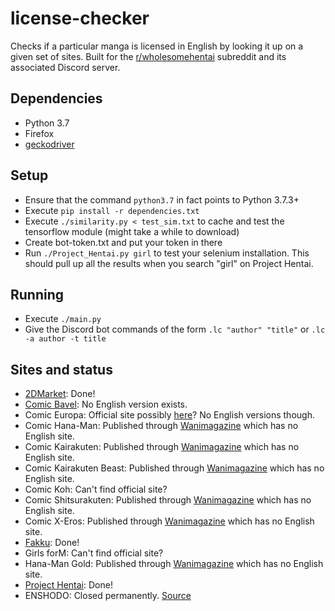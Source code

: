 # license-checker
Checks if a particular manga is licensed in English by looking it up on a given set of sites.
Built for the [r/wholesomehentai](https://reddit.com/r/wholesomehentai) subreddit and its associated Discord server.
## Dependencies
* Python 3.7
* Firefox
* [geckodriver](https://github.com/mozilla/geckodriver/releases)
## Setup
* Ensure that the command `python3.7` in fact points to Python 3.7.3+
* Execute `pip install -r dependencies.txt`
* Execute `./similarity.py < test_sim.txt` to cache and test the tensorflow module (might take a while to download)
* Create bot-token.txt and put your token in there
* Run `./Project_Hentai.py girl` to test your selenium installation. This should pull up all the results when you search "girl" on Project Hentai.
## Running
* Execute `./main.py`
* Give the Discord bot commands of the form `.lc "author" "title"` or `.lc -a author -t title`
## Sites and status
* [2DMarket](http://2d-market.com/): Done!
* [Comic Bavel](https://comicbavel.com/): No English version exists.
* Comic Europa: Official site possibly [here](http://comicbavel.com/europa/)? No English versions though.
* Comic Hana-Man: Published through [Wanimagazine](https://www.wani.com/) which has no English site.
* Comic Kairakuten: Published through [Wanimagazine](https://www.wani.com/) which has no English site.
* Comic Kairakuten Beast: Published through [Wanimagazine](https://www.wani.com/) which has no English site.
* Comic Koh: Can't find official site?
* Comic Shitsurakuten: Published through [Wanimagazine](https://www.wani.com/) which has no English site.
* Comic X-Eros: Published through [Wanimagazine](https://www.wani.com/) which has no English site.
* [Fakku](https://www.fakku.net/): Done!
* Girls forM: Can't find official site?
* Hana-Man Gold: Published through [Wanimagazine](https://www.wani.com/) which has no English site.
* [Project Hentai](https://www.projecthentai.com/): Done!
* ENSHODO: Closed permanently. [Source](https://www.twipu.com/patinafinish/tweet/1167021110849703937)
